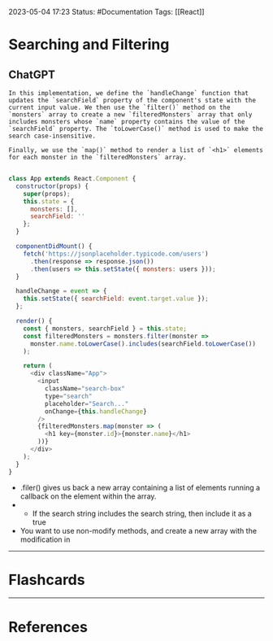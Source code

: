 2023-05-04 17:23
Status: #Documentation 
Tags: [[React]]

# Searching and Filtering

## ChatGPT


```console
In this implementation, we define the `handleChange` function that updates the `searchField` property of the component's state with the current input value. We then use the `filter()` method on the `monsters` array to create a new `filteredMonsters` array that only includes monsters whose `name` property contains the value of the `searchField` property. The `toLowerCase()` method is used to make the search case-insensitive.

Finally, we use the `map()` method to render a list of `<h1>` elements for each monster in the `filteredMonsters` array.
```


```javascript

class App extends React.Component {
  constructor(props) {
    super(props);
    this.state = {
      monsters: [],
      searchField: ''
    };
  }

  componentDidMount() {
    fetch('https://jsonplaceholder.typicode.com/users')
      .then(response => response.json())
      .then(users => this.setState({ monsters: users }));
  }

  handleChange = event => {
    this.setState({ searchField: event.target.value });
  };

  render() {
    const { monsters, searchField } = this.state;
    const filteredMonsters = monsters.filter(monster =>
      monster.name.toLowerCase().includes(searchField.toLowerCase())
    );

    return (
      <div className="App">
        <input
          className="search-box"
          type="search"
          placeholder="Search..."
          onChange={this.handleChange}
        />
        {filteredMonsters.map(monster => (
          <h1 key={monster.id}>{monster.name}</h1>
        ))}
      </div>
    );
  }
}
```

* .filer() gives us back a new array containing a list of elements running a callback on the element within the array.
* * If the search string includes the search string, then include it as a true
* You want to use non-modify methods, and create a new array with the modification in










___
# Flashcards



---
# References
